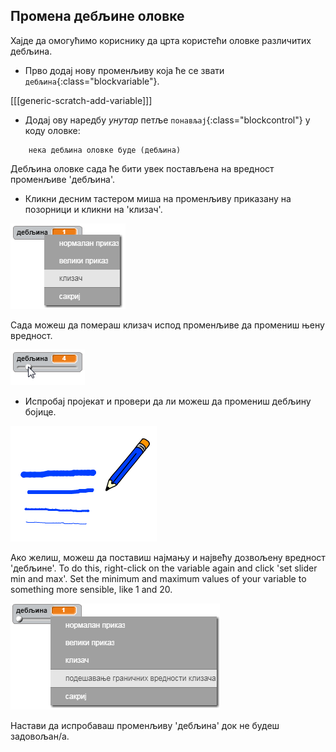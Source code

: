 ## Промена дебљине оловке

Хајде да омогућимо кориснику да црта користећи оловке различитих дебљина.

+ Прво додај нову променљиву која ће се звати `дебљина`{:class="blockvariable"}.

[[[generic-scratch-add-variable]]]

+ Додај ову наредбу *унутар* петље `понављај`{:class="blockcontrol"} у коду оловке:

```blocks
    нека дебљина оловке буде (дебљина)
```

Дебљина оловке сада ће бити увек постављена на вредност променљиве 'дебљина'.

+ Кликни десним тастером миша на променљиву приказану на позорници и кликни на 'клизач'.

![слика екрана](images/paint-slider.png)

Сада можеш да помераш клизач испод променљиве да промениш њену вредност.

![слика екрана](images/paint-slider-change.png)

+ Испробај пројекат и провери да ли можеш да промениш дебљину бојице.

![слика екрана](images/paint-width-test.png)

Ако желиш, можеш да поставиш најмању и највећу дозвољену вредност 'дебљине'. To do this, right-click on the variable again and click 'set slider min and max'. Set the minimum and maximum values of your variable to something more sensible, like 1 and 20.

![слика екрана](images/paint-slider-max.png)

Настави да испробаваш променљиву 'дебљина' док не будеш задовољан/а.